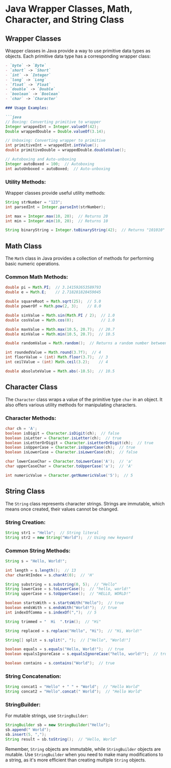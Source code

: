 # Java Wrapper Classes, Math, Character, and String Class

## Wrapper Classes

Wrapper classes in Java provide a way to use primitive data types as objects. Each primitive data type has a corresponding wrapper class:
```markdown
- `byte` -> `Byte`
- `short` -> `Short`
- `int` -> `Integer`
- `long` -> `Long`
- `float` -> `Float`
- `double` -> `Double`
- `boolean` -> `Boolean`
- `char` -> `Character`

### Usage Examples:

```java
// Boxing: Converting primitive to wrapper
Integer wrappedInt = Integer.valueOf(42);
Double wrappedDouble = Double.valueOf(3.14);

// Unboxing: Converting wrapper to primitive
int primitiveInt = wrappedInt.intValue();
double primitiveDouble = wrappedDouble.doubleValue();

// Autoboxing and Auto-unboxing
Integer autoBoxed = 100;  // Autoboxing
int autoUnboxed = autoBoxed;  // Auto-unboxing
```

### Utility Methods:

Wrapper classes provide useful utility methods:

```java
String strNumber = "123";
int parsedInt = Integer.parseInt(strNumber);

int max = Integer.max(10, 20);  // Returns 20
int min = Integer.min(10, 20);  // Returns 10

String binaryString = Integer.toBinaryString(42);  // Returns "101010"
```

## Math Class

The `Math` class in Java provides a collection of methods for performing basic numeric operations.

### Common Math Methods:

```java
double pi = Math.PI;  // 3.141592653589793
double e = Math.E;    // 2.718281828459045

double squareRoot = Math.sqrt(25);  // 5.0
double powerOf = Math.pow(2, 3);    // 8.0

double sinValue = Math.sin(Math.PI / 2);  // 1.0
double cosValue = Math.cos(0);            // 1.0

double maxValue = Math.max(10.5, 20.7);  // 20.7
double minValue = Math.min(10.5, 20.7);  // 10.5

double randomValue = Math.random();  // Returns a random number between 0.0 and 1.0

int roundedValue = Math.round(3.7f);  // 4
int floorValue = (int) Math.floor(3.7);  // 3
int ceilValue = (int) Math.ceil(3.2);    // 4

double absoluteValue = Math.abs(-10.5);  // 10.5
```

## Character Class

The `Character` class wraps a value of the primitive type `char` in an object. It also offers various utility methods for manipulating characters.

### Character Methods:

```java
char ch = 'A';
boolean isDigit = Character.isDigit(ch);  // false
boolean isLetter = Character.isLetter(ch);  // true
boolean isLetterOrDigit = Character.isLetterOrDigit(ch);  // true
boolean isUpperCase = Character.isUpperCase(ch);  // true
boolean isLowerCase = Character.isLowerCase(ch);  // false

char lowerCaseChar = Character.toLowerCase('A');  // 'a'
char upperCaseChar = Character.toUpperCase('a');  // 'A'

int numericValue = Character.getNumericValue('5');  // 5
```

## String Class

The `String` class represents character strings. Strings are immutable, which means once created, their values cannot be changed.

### String Creation:

```java
String str1 = "Hello";  // String literal
String str2 = new String("World");  // Using new keyword
```

### Common String Methods:

```java
String s = "Hello, World!";

int length = s.length();  // 13
char charAtIndex = s.charAt(0);  // 'H'

String substring = s.substring(0, 5);  // "Hello"
String lowerCase = s.toLowerCase();  // "hello, world!"
String upperCase = s.toUpperCase();  // "HELLO, WORLD!"

boolean startsWith = s.startsWith("Hello");  // true
boolean endsWith = s.endsWith("World!");  // true
int indexOfComma = s.indexOf(",");  // 5

String trimmed = "  Hi  ".trim();  // "Hi"

String replaced = s.replace("Hello", "Hi");  // "Hi, World!"

String[] split = s.split(", ");  // ["Hello", "World!"]

boolean equals = s.equals("Hello, World!");  // true
boolean equalsIgnoreCase = s.equalsIgnoreCase("hello, world!");  // true

boolean contains = s.contains("World");  // true
```

### String Concatenation:

```java
String concat1 = "Hello" + " " + "World";  // "Hello World"
String concat2 = "Hello".concat(" World");  // "Hello World"
```

### StringBuilder:

For mutable strings, use `StringBuilder`:

```java
StringBuilder sb = new StringBuilder("Hello");
sb.append(" World");
sb.insert(5, ",");
String result = sb.toString();  // "Hello, World"
```

Remember, `String` objects are immutable, while `StringBuilder` objects are mutable. Use `StringBuilder` when you need to make many modifications to a string, as it's more efficient than creating multiple `String` objects.
